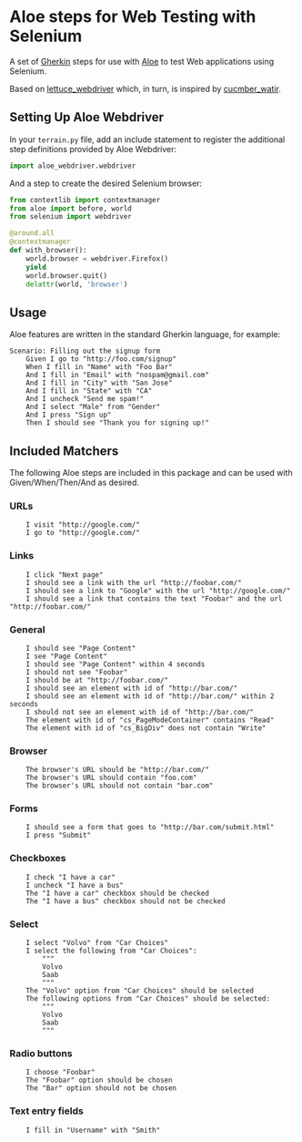 Aloe steps for Web Testing with Selenium
========================================

A set of [Gherkin][gherkin] steps for use with [Aloe][aloe] to test Web
applications using Selenium.

Based on [lettuce_webdriver](lettuce_webdriver) which, in turn, is inspired by
[cucmber_watir](cucumber_watir).

Setting Up Aloe Webdriver
-------------------------

In your ``terrain.py`` file, add an include statement to register the
additional step definitions provided by Aloe Webdriver:

```python
import aloe_webdriver.webdriver
```

And a step to create the desired Selenium browser:

```python
from contextlib import contextmanager
from aloe import before, world
from selenium import webdriver

@around.all
@contextmanager
def with_browser():
    world.browser = webdriver.Firefox()
    yield
    world.browser.quit()
    delattr(world, 'browser')
```

Usage
-----

Aloe features are written in the standard Gherkin language, for example:

```gherkin
Scenario: Filling out the signup form
    Given I go to "http://foo.com/signup"
    When I fill in "Name" with "Foo Bar"
    And I fill in "Email" with "nospam@gmail.com"
    And I fill in "City" with "San Jose"
    And I fill in "State" with "CA"
    And I uncheck "Send me spam!"
    And I select "Male" from "Gender"
    And I press "Sign up"
    Then I should see "Thank you for signing up!"
```

Included Matchers
-----------------

The following Aloe steps are included in this package and can be used with
Given/When/Then/And as desired.

### URLs

```gherkin
    I visit "http://google.com/"
    I go to "http://google.com/"
```

### Links

```gherkin
    I click "Next page"
    I should see a link with the url "http://foobar.com/"
    I should see a link to "Google" with the url "http://google.com/"
    I should see a link that contains the text "Foobar" and the url "http://foobar.com/"
```

### General

```gherkin
    I should see "Page Content"
    I see "Page Content"
    I should see "Page Content" within 4 seconds
    I should not see "Foobar"
    I should be at "http://foobar.com/"
    I should see an element with id of "http://bar.com/"
    I should see an element with id of "http://bar.com/" within 2 seconds
    I should not see an element with id of "http://bar.com/"
    The element with id of "cs_PageModeContainer" contains "Read"
    The element with id of "cs_BigDiv" does not contain "Write"
```

### Browser

```gherkin
    The browser's URL should be "http://bar.com/"
    The browser's URL should contain "foo.com"
    The browser's URL should not contain "bar.com"
```

### Forms

```gherkin
    I should see a form that goes to "http://bar.com/submit.html"
    I press "Submit"
```

### Checkboxes

```gherkin
    I check "I have a car"
    I uncheck "I have a bus"
    The "I have a car" checkbox should be checked
    The "I have a bus" checkbox should not be checked
```

### Select

```gherkin
    I select "Volvo" from "Car Choices"
    I select the following from "Car Choices":
        """
        Volvo
        Saab
        """
    The "Volvo" option from "Car Choices" should be selected
    The following options from "Car Choices" should be selected:
        """
        Volvo
        Saab
        """
```

### Radio buttons

```gherkin
    I choose "Foobar"
    The "Foobar" option should be chosen
    The "Bar" option should not be chosen
```

### Text entry fields

```gherkin
    I fill in "Username" with "Smith"
```

[gherkin]: https://cucumber.io/
[aloe]: http://aloe.readthedocs.org/
[lettuce_webdriver]: https://github.com/bbangert/lettuce_webdriver
[cucumber_watir]: https://github.com/napcs/cucumber_watir

